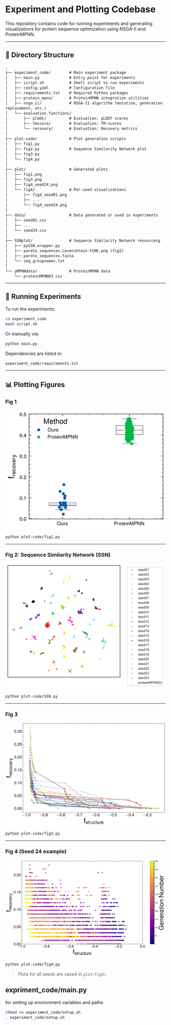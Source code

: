# Experiment and Plotting Codebase

This repository contains code for running experiments and generating visualizations for protein sequence optimization using NSGA-II and ProteinMPNN.

---

## 📁 Directory Structure

```
.
├── experiment_code/        # Main experiment package
│   ├── main.py             # Entry point for experiments
│   ├── script.sh           # Shell script to run experiments
│   ├── config.yaml         # Configuration file
│   ├── requirements.txt    # Required Python packages
│   ├── protein_mpnn/       # ProteinMPNN integration utilities
│   ├── nsga_ii/            # NSGA-II algorithm (mutation, generation replacement, etc.)
│   └── evaluation_functions/
│       ├── plddt/          # Evaluation: pLDDT scores
│       ├── tmscore/        # Evaluation: TM-scores
│       └── recovery/       # Evaluation: Recovery metrics
│
├── plot-code/              # Plot generation scripts
│   ├── fig1.py
│   ├── fig2.py             # Sequence Similarity Network plot
│   ├── fig3.py
│   └── fig4.py  
│
├── plot/                   # Generated plots
│   ├── fig1.png
│   ├── fig3.png
│   ├── fig4_seed24.png
│   └── fig4/               # Per-seed visualizations
│       ├── fig4_seed01.png
│       ├── ...
│       └── fig4_seed24.png
│
├── data/                   # Data generated or used in experiments
│   ├── seed01.csv
│   ├── ...
│   └── seed24.csv
│
├── SSNplot/                # Sequence Similarity Network resourcesg
│   ├── pySSN_wrapper.py
│   ├── pareto_sequences-Levenshtein-tSNE.png (fig2)
│   ├── pareto_sequences.fasta
│   └── seq_groupnames.txt
│
└── pMPNNdata/              # ProteinMPNN data
    └── proteinMPNN03.csv
```

---

## 🚀 Running Experiments

To run the experiments:

```bash
cd experiment_code
bash script.sh
```

Or manually via:

```bash
python main.py
```

Dependencies are listed in:

```text
experiment_code/requirements.txt
```

---

## 📊 Plotting Figures

### Fig 1

![fig1](plot/fig1.png)

```bash
python plot-code/fig1.py
```

---

### Fig 2: Sequence Similarity Network (SSN)

![fig2](SSNplot/pareto_sequences-Levenshtein-tSNE.png)

```bash
python plot-code/SSN.py
```

---

### Fig 3

![fig3](plot/fig3.png)

```bash
python plot-code/fig3.py
```

---

### Fig 4 (Seed 24 example)

![fig4](plot/fig4_seed24.png)

```bash
python plot-code/fig4.py
```

> Plots for all seeds are saved in `plot/fig4/`.

## expriment_code/main.py
for setting up environment variables and paths
```bash
chmod +x experiment_code/setup.sh
. experiment_code/setup.sh
```